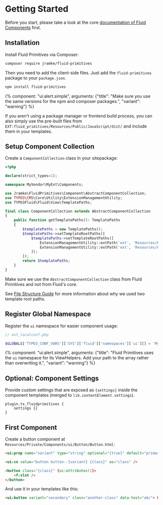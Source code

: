 # Getting Started

Before you start, please take a look at the core [documentation of Fluid Components](https://docs.typo3.org/other/typo3fluid/fluid/main/en-us/Usage/Components.html) first.

## Installation

Install Fluid Primitives via Composer:

```bash
composer require jramke/fluid-primitives
```

Then you need to add the client-side files. Just add the `fluid-primitives` package to your `package.json`.

```bash
npm install fluid-primitives
```

{% component: "ui:alert.simple", arguments: {"title": "Make sure you use the same versions for the npm and composer packages.", "variant": "warning"} %}

If you aren't using a package manager or frontend build process, you can also simply use the pre-built files from `EXT:fluid_primitives/Resources/Public/JavaScript/dist/` and include them in your templates.

## Setup Component Collection

Create a `ComponentCollection` class in your sitepackage:

```php
<?php

declare(strict_types=1);

namespace MyVendor\MyExt\Components;

use Jramke\FluidPrimitives\Component\AbstractComponentCollection;
use TYPO3\CMS\Core\Utility\ExtensionManagementUtility;
use TYPO3Fluid\Fluid\View\TemplatePaths;

final class ComponentCollection extends AbstractComponentCollection
{
    public function getTemplatePaths(): TemplatePaths
    {
        $templatePaths = new TemplatePaths();
        $templatePaths->setTemplateRootPaths([
            $templatePaths->setTemplateRootPaths([
                ExtensionManagementUtility::extPath('ext', 'Resources/Private/Components/ui'),
                ExtensionManagementUtility::extPath('ext', 'Resources/Private/Components'),
            ]);
        ]);
        return $templatePaths;
    }
}
```

Make sure we use the `AbstractComponentCollection` class from Fluid Primitives and not from Fluid's core.

See [File Structure Guide](./core-concepts/file-structure) for more information about why we used two template root paths.

## Register Global Namespace

Register the `ui` namespace for easier component usage:

```php
// ext_localconf.php

$GLOBALS['TYPO3_CONF_VARS']['SYS']['fluid']['namespaces']['ui'][] = 'MyVendor\\MyExt\\Components\\ComponentCollection';
```

{% component: "ui:alert.simple", arguments: {"title": "Fluid Primitives uses the `ui` namespace for its ViewHelpers. Add your path to the array rather than overwriting it.", "variant": "warning"} %}

## Optional: Component Settings

Provide custom settings that are exposed as `{settings}` inside the component templates (merged to `lib.contentElement.settings`).

```typoscript
plugin.tx_fluidprimitives {
    settings {}
}
```

## First Component

Create a button component at `Resources/Private/Components/ui/Button/Button.html`:

```html
<ui:prop name="variant" type="string" optional="{true}" default="primary" />

<ui:cn value="button button--{variant} {class}" as="class" />

<button class="{class}" {ui:attributes()}>
    <f:slot />
</button>
```

And use it in your templates like this:

```html
<ui:button variant="secondary" class="another-class" data-test="abc"> Hello World </ui:button>
```
